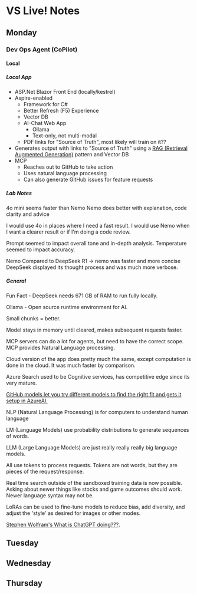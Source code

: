 # VS Live! Notes

## Monday

### Dev Ops Agent (CoPilot)

#### Local

##### Local App

* ASP.Net Blazor Front End (locally/kestrel)
* Aspire-enabled
  * Framework for C#
  * Better Refresh (F5) Experience
  * Vector DB
  * AI-Chat Web App
    * Ollama
    * Text-only, not multi-modal
  * PDF links for "Source of Truth", most likely will train on it??
* Generates output with links to "Source of Truth" using a [RAG (Retrieval Augmented Generation)](https://learn.microsoft.com/en-us/azure/search/retrieval-augmented-generation-overview?tabs=docs) pattern and Vector DB
* MCP
  * Reaches out to GitHub to take action
  * Uses natural language processing
  * Can also generate GitHub issues for feature requests

##### Lab Notes

4o mini seems faster than Nemo
Nemo does better with explanation, code clarity and advice

I would use 4o in places where I need a fast result. I would use Nemo when I want a clearer result or if I'm doing a code review.

Prompt seemed to impact overall tone and in-depth analysis. Temperature seemed to impact accuracy.

Nemo Compared to DeepSeek R1 -> nemo was faster and more concise
DeepSeek displayed its thought process and was much more verbose.

##### General

Fun Fact - DeepSeek needs 671 GB of RAM to run fully locally.

Ollama - Open source runtime environment for AI.

Small chunks = better.

Model stays in memory until cleared, makes subsequent requests faster.

MCP servers can do a lot for agents, but need to have the correct scope. MCP provides Natural Language processing.

Cloud version of the app does pretty much the same, except computation is done in the cloud. It was much faster by comparison.

Azure Search used to be Cognitive services, has competitive edge since its very mature.

[GitHub models let you try different models to find the right fit and gets it setup in AzureAI.](https://github.com/marketplace?type=models)

NLP (Natural Language Processing) is for computers to understand human language

LM (Language Models) use probability distributions to generate sequences of words.

LLM (Large Language Models) are just really really really big language models.

All use tokens to process requests. Tokens are not words, but they are pieces of the request/response.

Real time search outside of the sandboxed training data is now possible. Asking about newer things like stocks and game outcomes should work. Newer language syntax may not be.

LoRAs can be used to fine-tune models to reduce bias, add diversity, and adjust the 'style' as desired for images or other modes.

[Stephen Wolfram's What is ChatGPT doing???](https://bri.gd/swchatgpt).

## Tuesday

## Wednesday

## Thursday
